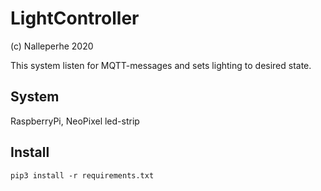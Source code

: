 # LightController

(c) Nalleperhe 2020

This system listen for MQTT-messages and sets lighting to desired state.

## System

RaspberryPi, NeoPixel led-strip

## Install

`pip3 install -r requirements.txt`

